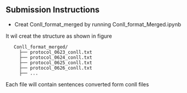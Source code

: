 
## Submission Instructions

- Creat  Conll_format_merged by running Conll_format_Merged.ipynb

It wil creat the structure as shown in figure

 ```
	Conll_format_merged/
	  ├── protocol_0623_conll.txt
	  ├── protocol_0624_conll.txt
	  ├── protocol_0625_conll.txt
	  ├── protocol_0626_conll.txt
	  ├── ...
 ```
Each file will contain sentences converted form conll files